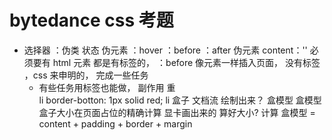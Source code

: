 # bytedance css 考题

- 选择器
    ：伪类 状态 伪元素
    ：hover
    ：before  ：after 伪元素 content：'' 必须要有
    html 元素 都是有标签的，  ：before  像元素一样插入页面， 没有标签 ，css 来申明的， 完成一些任务
    - 有些任务用标签也能做， 副作用 重  
        li border-botton: 1px solid red;
        li 盒子  文档流 绘制出来？  盒模型 
    盒模型 盒子大小在页面占位的精确计算 
    显卡画出来的  算好大小?
    计算
    盒模型 = content + padding + border + margin 
